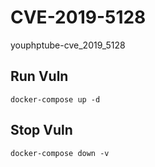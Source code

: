 # CVE-2019-5128

youphptube-cve_2019_5128

## Run Vuln

```
docker-compose up -d
```

## Stop Vuln

```
docker-compose down -v
```

